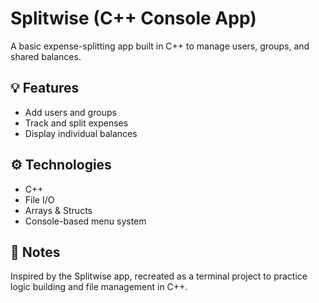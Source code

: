 # Splitwise (C++ Console App)

A basic expense-splitting app built in C++ to manage users, groups, and shared balances.

## 💡 Features
- Add users and groups
- Track and split expenses
- Display individual balances

## ⚙️ Technologies
- C++
- File I/O
- Arrays & Structs
- Console-based menu system

## 🧪 Notes
Inspired by the Splitwise app, recreated as a terminal project to practice logic building and file management in C++.
